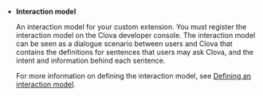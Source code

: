 ﻿* **Interaction model**

  An interaction model for your custom extension. You must register the interaction model on the Clova developer console. The interaction model can be seen as a dialogue scenario between users and Clova that contains the definitions for sentences that users may ask Clova, and the intent and information behind each sentence.

  For more information on defining the interaction model, see [Defining an interaction model](/Design/Design_Guideline_For_Extension.md#DefineInteractionModel).
